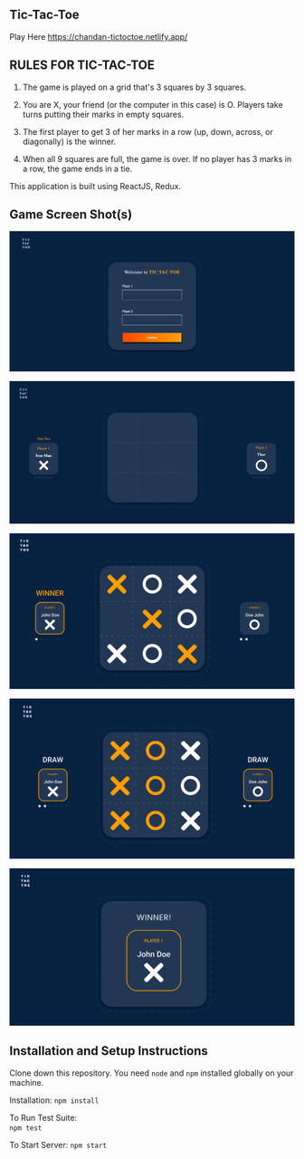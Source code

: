 ## Tic-Tac-Toe

Play Here 
  https://chandan-tictoctoe.netlify.app/



## RULES FOR TIC-TAC-TOE

1. The game is played on a grid that's 3 squares by 3 squares.

2. You are X, your friend (or the computer in this case) is O. Players take turns putting their marks in empty squares.

3. The first player to get 3 of her marks in a row (up, down, across, or diagonally) is the winner.

4. When all 9 squares are full, the game is over. If no player has 3 marks in a row, the game ends in a tie.

This application is built using ReactJS, Redux.

## Game Screen Shot(s)

![Getting Started](./images/desktop_1.png)  

![Getting Started](./images/desktop_2.png)

![Getting Started](./images/desktop_3.png)

![Getting Started](./images/desktop_4.png)

![Getting Started](./images/desktop_5.png)

## Installation and Setup Instructions

Clone down this repository. You need `node` and `npm` installed globally on your machine.

Installation:
 `npm install`

To Run Test Suite:  
 `npm test`

To Start Server:
 `npm start`






